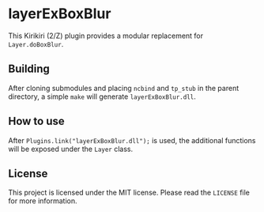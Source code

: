 # layerExBoxBlur

This Kirikiri (2/Z) plugin provides a modular replacement for `Layer.doBoxBlur`.

## Building

After cloning submodules and placing `ncbind` and `tp_stub` in the parent directory, a simple `make` will generate `layerExBoxBlur.dll`.

## How to use

After `Plugins.link("layerExBoxBlur.dll");` is used, the additional functions will be exposed under the `Layer` class.

## License

This project is licensed under the MIT license. Please read the `LICENSE` file for more information.  
